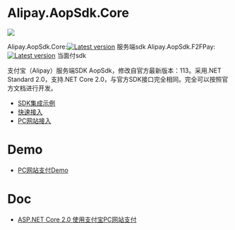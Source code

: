 # Alipay.AopSdk.Core

![](https://www.alipay.com/favicon.ico)

Alipay.AopSdk.Core:[![Latest version](https://img.shields.io/nuget/v/Alipay.AopSdk.Core.svg)](https://www.nuget.org/packages/Alipay.AopSdk.Core/) 服务端sdk
Alipay.AopSdk.F2FPay:[![Latest version](https://img.shields.io/nuget/v/Alipay.AopSdk.F2FPay.svg)](https://www.nuget.org/packages/Alipay.AopSdk.F2FPay/) 当面付sdk

支付宝（Alipay）服务端SDK AopSdk，修改自官方最新版本：113。采用.NET Standard 2.0，支持.NET Core 2.0，与官方SDK接口完全相同。完全可以按照官方文档进行开发。

- [SDK集成示例](https://docs.open.alipay.com/54/103419 "SDK集成示例")
- [快速接入](https://docs.open.alipay.com/194/105170/ "快速接入")
- [PC网站接入](https://docs.open.alipay.com/270/106291/ "PC网站接入")

# Demo

- [PC网站支付Demo](https://github.com/stulzq/Alipay.Demo.PCPayment "PC网站支付Demo")

# Doc

- [ASP.NET Core 2.0 使用支付宝PC网站支付](http://www.cnblogs.com/stulzq/p/7606164.html "ASP.NET Core 2.0 使用支付宝PC网站支付")
